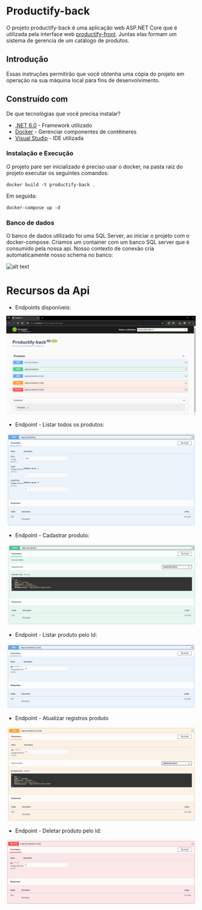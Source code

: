 ﻿# Productify-back

O projeto productify-back é uma aplicação web ASP.NET Core que é utilizada pela interface web  [productify-front](https://github.com/vinancius/Productify-front). Juntas elas formam um sistema de gerencia de um catálogo de produtos.

## Introdução

Essas instruções permitirão que você obtenha uma cópia do projeto em operação na sua máquina local para fins de desenvolvimento.

## Construído com

De que tecnológias que você precisa instalar?

* [.NET 6.0](https://dotnet.microsoft.com/pt-br/download/dotnet/6.0) - Framework utilizado
* [Docker](https://angular.io/quick-start) - Gerenciar componentes de contêineres
* [Visual Studio](https://visualstudio.microsoft.com/pt-br/) - IDE utilizada

### Instalação e Execução

O projeto pare ser inicializado é preciso usar o docker, na pasta raiz do projeto executar os seguintes comandos:

```
docker build -t productify-back .
```

Em seguida:

```
docker-compose up -d 
```

### Banco de dados
O banco de dados utilizado foi uma SQL Server, ao iniciar o projeto com o docker-compose. 
Criamos um container com um banco SQL server que é consumido pela nossa api. Nosso contexto de conexão
cria automaticamente nosso schema no banco:

![alt text](./prints/image-7.png)

# Recursos da Api

* Endpoints disponíveis:

![alt text](./prints/image1.png)

* Endpoint - Listar todos os produtos:

![alt text](./prints/image2.png)

* Endpoint - Cadastrar produto:

![alt text](./prints/image3.png)

* Endpoint - Listar produto pelo Id:

![alt text](./prints/image4.png)

* Endpoint - Atualizar registros produto

![alt text](./prints/image5.png)

* Endpoint - Deletar produto pelo Id:

![alt text](./prints/image6.png)